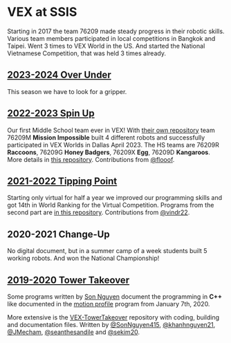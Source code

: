 # VEX at SSIS

Starting in 2017 the team 76209 made steady progress in their robotic skills. Various team members participated in local competitions in Bangkok and Taipei. Went 3 times to VEX World in the US. And started the National Vietnamese Competition, that was held 3 times already.

## [2023-2024 Over Under](https://github.com/vex-ssis/2024)

This season we have to look for a gripper.

## [2022-2023 Spin Up](https://github.com/vex-ssis/2023)

Our first Middle School team ever in VEX! With [their own repository](https://github.com/vex-ssis/VRC-SPIN-UP) team 76209M **Mission Impossible** built 4 different robots and successfully participated in VEX Worlds in Dallas April 2023. The HS teams are 76209R **Raccoons**, 76209G **Honey Badgers**, 76209X **Egg**, 76209D **Kangaroos**. More details in [this repository](https://github.com/vex-ssis/2023). Contributions from [@flooof](https://github.com/flooof).

## [2021-2022 Tipping Point](https://github.com/vex-ssis/2022)

Starting only virtual for half a year we improved our programming skills and got 14th in World Ranking for the Virtual Competition. Programs from the second part are [in this repository](https://github.com/vex-ssis/2022). Contributions from [@vindr22](https://github.com/vindr22).

## 2020-2021 Change-Up

No digital document, but in a summer camp of a week students built 5 working robots. And won the National Championship!

## [2019-2020 Tower Takeover](https://github.com/vex-ssis/VEX-TowerTakeover)

Some programs written by [Son Nguyen](https://github.com/SonNguyen415) document the programming in **C++** like documented in the [motion profile](https://github.com/vex-ssis/Motion-Profile---SSIS-VEX/blob/master/motionProfile/src/main.cpp) program from January 7th, 2020.

More extensive is the [VEX-TowerTakeover](https://github.com/vex-ssis/VEX-TowerTakeover) repository with coding, building and documentation files. Written by [@SonNguyen415](https://github.com/SonNguyen415), [@khanhnguyen21](https://github.com/khanhnguyen21), [@JMecham](https://github.com/JMecham), [@seanthesandile](https://github.com/seanthesandile) and [@sekim20](https://github.com/sekim20).

